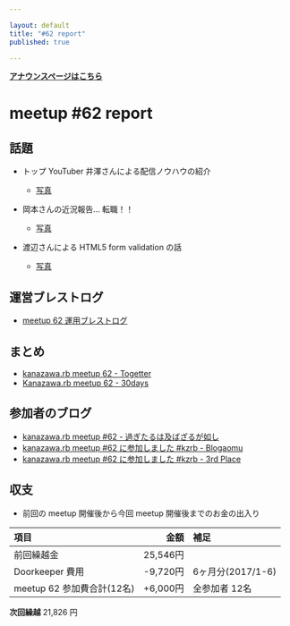 ```yaml
---

layout: default
title: "#62 report"
published: true

---
```


<div style="text-align: left;"><a href="./"><strong>アナウンスページはこちら</strong></a></div>

# meetup #62 report

## 話題

* トップ YouTuber 井澤さんによる配信ノウハウの紹介
  + [写真](https://www.instagram.com/p/Baf-8WGl15f/)

* 岡本さんの近況報告… 転職！！
  + [写真](https://www.instagram.com/p/BagBQ6YlR8X/)

* 渡辺さんによる HTML5 form validation の話
  + [写真](https://www.instagram.com/p/BagB-9mlv6E/)

## 運営ブレストログ

* [meetup 62 運用ブレストログ](https://github.com/kanazawarb/meetup/wiki/meetup-62-%E9%81%8B%E7%94%A8%E3%83%96%E3%83%AC%E3%82%B9%E3%83%88%E3%83%AD%E3%82%B0)

## まとめ

* [kanazawa.rb meetup 62 - Togetter](https://togetter.com/li/1163410)
* [Kanazawa.rb meetup 62 - 30days](http://30d.jp/kzrb/52)

## 参加者のブログ

* [kanazawa\.rb meetup \#62 \- 過ぎたるは及ばざるが如し](http://cotton-desu.hatenablog.com/entry/2017/10/22/203106)
* [kanazawa.rb meetup \#62 に参加しました \#kzrb \- Blogaomu](http://www.blogaomu.com/entry/kzrb62)
* [kanazawa.rb meetup \#62 に参加しました \#kzrb \- 3rd Place](http://haraguro3.hateblo.jp/entry/2017/10/23/231957)

## 収支

* 前回の meetup 開催後から今回 meetup 開催後までのお金の出入り

|項目                           |金額         |補足                                               |
|:------------------------------|------------:|:--------------------------------------------------|
| 前回繰越金                    |    25,546円 |                                                   |
| Doorkeeper 費用              |    -9,720円 | 6ヶ月分(2017/1-6)                                    |
| meetup 62 参加費合計(12名)    |   +6,000円 | 全参加者 12名                  |

**次回繰越**  21,826 円
